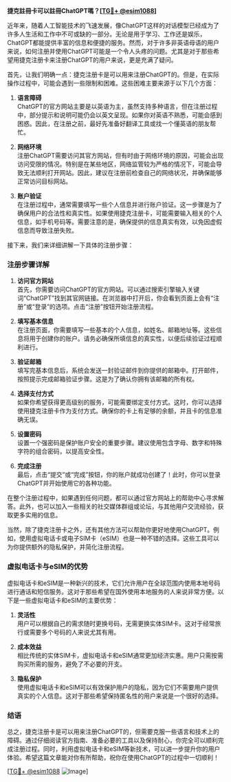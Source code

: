 **捷克註冊卡可以註冊ChatGPT嗎？[[TG💪+ @esim1088](https://t.me/s/esim1088)]**

近年来，随着人工智能技术的飞速发展，像ChatGPT这样的对话模型已经成为了许多人生活和工作中不可或缺的一部分。无论是用于学习、工作还是娱乐，ChatGPT都能提供丰富的信息和便捷的服务。然而，对于许多非英语母语的用户来说，如何注册并使用ChatGPT可能是一个令人头疼的问题。尤其是对于那些希望用捷克注册卡来注册ChatGPT的用户来说，更是充满了疑问。

首先，让我们明确一点：捷克注册卡是可以用来注册ChatGPT的。但是，在实际操作过程中，可能会遇到一些限制和困难。这些困难主要来源于以下几个方面：

1. **语言障碍**  
   ChatGPT的官方网站主要是以英语为主，虽然支持多种语言，但在注册过程中，部分提示和说明可能仍会以英文呈现。如果你对英语不熟悉，可能会感到困惑。因此，在注册之前，最好先准备好翻译工具或找一个懂英语的朋友帮忙。

2. **网络环境**  
   注册ChatGPT需要访问其官方网站，但有时由于网络环境的原因，可能会出现访问受限的情况。特别是在某些地区，网络监管较为严格的情况下，可能会导致无法顺利打开网站。因此，建议在注册前检查自己的网络状况，并确保能够正常访问目标网站。

3. **账户验证**  
   在注册过程中，通常需要填写一些个人信息并进行账户验证。这一步骤是为了确保用户的合法性和真实性。如果使用捷克注册卡，可能需要输入相关的个人信息，如手机号码等。需要注意的是，确保提供的信息真实有效，以免因虚假信息而导致注册失败。

接下来，我们来详细讲解一下具体的注册步骤：

### 注册步骤详解

1. **访问官方网站**  
   首先，你需要访问ChatGPT的官方网站。可以通过搜索引擎输入关键词“ChatGPT”找到其官网链接。在浏览器中打开后，你会看到页面上会有“注册”或“登录”的选项。点击“注册”按钮开始注册流程。

2. **填写基本信息**  
   在注册页面，你需要填写一些基本的个人信息，如姓名、邮箱地址等。这些信息将用于创建你的账户。请务必确保所填信息的真实性，以便后续验证过程顺利进行。

3. **验证邮箱**  
   填写完基本信息后，系统会发送一封验证邮件到你提供的邮箱中。打开邮件，按照提示完成邮箱验证步骤。这是为了确认你拥有该邮箱的所有权。

4. **选择支付方式**  
   如果你希望获得更高级别的服务，可能需要绑定支付方式。这时，你可以选择使用捷克注册卡作为支付方式。确保你的卡上有足够的余额，并且卡的信息准确无误。

5. **设置密码**  
   设置一个强密码是保护账户安全的重要步骤。建议使用包含字母、数字和特殊字符的组合密码，以提高安全性。

6. **完成注册**  
   最后，点击“提交”或“完成”按钮，你的账户就成功创建了！此时，你可以登录ChatGPT并开始使用它的各种功能。

在整个注册过程中，如果遇到任何问题，都可以通过官方网站上的帮助中心寻求解答。此外，也可以加入一些相关的社交媒体群组或论坛，与其他用户交流经验，获取更多实用的信息。

当然，除了捷克注册卡之外，还有其他方法可以帮助你更好地使用ChatGPT。例如，使用虚拟电话卡或电子SIM卡（eSIM）也是一种不错的选择。这些工具可以为你提供额外的隐私保护，并简化注册流程。

### 虚拟电话卡与eSIM的优势

虚拟电话卡和eSIM是一种新兴的技术，它们允许用户在全球范围内使用本地号码进行通话和短信服务。这对于那些希望在国外使用本地服务的人来说非常方便。以下是一些虚拟电话卡和eSIM的主要优势：

1. **灵活性**  
   用户可以根据自己的需求随时更换号码，无需更换实体SIM卡。这对于经常旅行或需要多个号码的人来说尤其有用。

2. **成本效益**  
   相比传统的实体SIM卡，虚拟电话卡和eSIM通常更加经济实惠。用户只需按需购买所需的服务，避免了不必要的开支。

3. **隐私保护**  
   使用虚拟电话卡和eSIM可以有效保护用户的隐私，因为它们不需要用户提供真实的个人信息。这对于那些希望保持匿名性的用户来说是一个很好的选择。

### 结语

总之，捷克注册卡是可以用来注册ChatGPT的，但需要克服一些语言和技术上的障碍。通过仔细阅读官方指南、准备必要的工具以及保持耐心，你完全可以顺利完成注册过程。同时，利用虚拟电话卡和eSIM等新技术，可以进一步提升你的用户体验。希望这篇文章能对你有所帮助，祝你在使用ChatGPT的过程中一切顺利！

[[TG💪+ @esim1088](https://t.me/s/esim1088) ![Image](https://i.postimg.cc/4NQfJmqS/Snipaste-2025-05-13-00-14-12.png)]